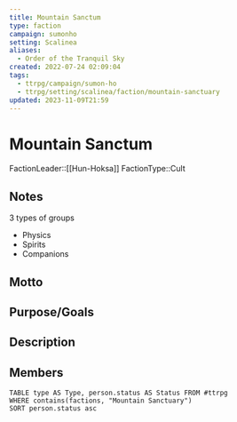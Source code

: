 ```yaml
---
title: Mountain Sanctum
type: faction
campaign: sumonho
setting: Scalinea
aliases:
  - Order of the Tranquil Sky
created: 2022-07-24 02:09:04
tags:
  - ttrpg/campaign/sumon-ho
  - ttrpg/setting/scalinea/faction/mountain-sanctuary
updated: 2023-11-09T21:59
---
```


# Mountain Sanctum

FactionLeader::[[Hun-Hoksa]]
FactionType::Cult

## Notes

3 types of groups
- Physics
- Spirits
- Companions

## Motto


## Purpose/Goals


## Description


## Members

```dataview
TABLE type AS Type, person.status AS Status FROM #ttrpg
WHERE contains(factions, "Mountain Sanctuary")
SORT person.status asc
```

